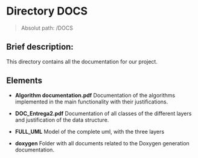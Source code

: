 
# Directory DOCS

> Absolut path: /DOCS

## Brief description:
This directory contains all the documentation for our project.

## Elements
- **Algorithm documentation.pdf**
Documentation of the algorithms implemented in the main functionality with their justifications.

- **DOC_Entrega2.pdf**
Documentation of all classes of the different layers and justification of the data structure.

- **FULL_UML**
Model of the complete uml, with the three layers

- **doxygen**
Folder with all documents related to the Doxygen generation documentation.

